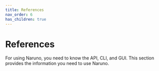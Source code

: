 ```yaml
---
title: References
nav_order: 6
has_children: true
---
```


# References
For using Naruno, you need to know the API, CLI, and GUI. This section provides the information you need to use Naruno.